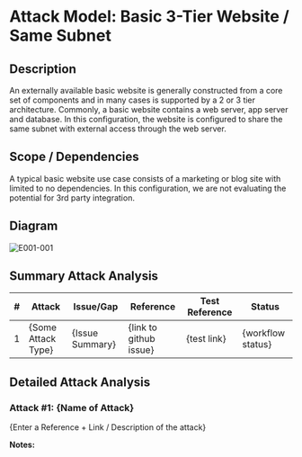 # Attack Model: Basic 3-Tier Website / Same Subnet

## Description
An externally available basic website is generally constructed from a core set of components and in many cases is supported by a 2 or 3 tier architecture.  Commonly, a basic website contains a web server, app server and database. In this configuration, the website is configured to share the same subnet with external access through the web server.

## Scope / Dependencies
A typical basic website use case consists of a marketing or blog site with limited to no dependencies.  In this configuration, we are not evaluating the potential for 3rd party integration.

## Diagram
![E001-001](/_images/E001-001.png)

## Summary Attack Analysis

|#|Attack|Issue/Gap|Reference|Test Reference|Status|
|----|----|----|----|----|----|
|1|{Some Attack Type}|{Issue Summary}|{link to github issue}|{test link}|{workflow status}|


## Detailed Attack Analysis

### Attack #1: {Name of Attack}
{Enter a Reference + Link / Description of the attack} 

**Notes:**

